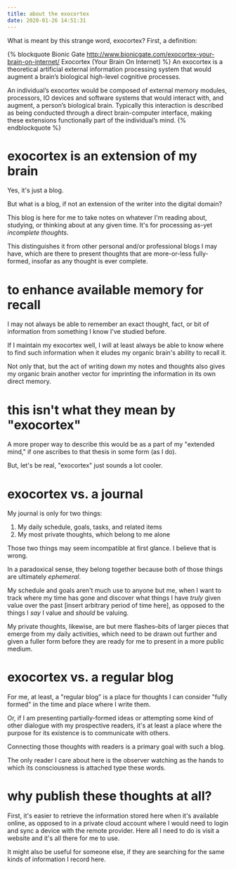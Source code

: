 ```yaml
---
title: about the exocortex
date: 2020-01-26 14:51:31
---
```


What is meant by this strange word, exocortex? First, a definition:

{% blockquote Bionic Gate http://www.bionicgate.com/exocortex-your-brain-on-internet/ Exocortex (Your Brain On Internet) %}
An exocortex is a theoretical artificial external information processing system that would augment a brain’s biological high-level cognitive processes.

An individual’s exocortex would be composed of external memory modules, processors, IO devices and software systems that would interact with, and augment, a person’s biological brain. Typically this interaction is described as being conducted through a direct brain-computer interface, making these extensions functionally part of the individual’s mind.
{% endblockquote %}

# exocortex is an extension of my brain

Yes, it's just a blog.

But what is a blog, if not an extension of the writer into the digital domain?

This blog is here for me to take notes on whatever I'm reading about, studying, or thinking about at any given time. It's for processing as-yet _incomplete thoughts_.

This distinguishes it from other personal and/or professional blogs I may have, which are there to present thoughts that are more-or-less fully-formed, insofar as any thought is ever complete.

# to enhance available memory for recall

I may not always be able to remember an exact thought, fact, or bit of information from something I know I've studied before.

If I maintain my exocortex well, I will at least always be able to know where to find such information when it eludes my organic brain's ability to recall it.

Not only that, but the act of writing down my notes and thoughts also gives my organic brain another vector for imprinting the information in its own direct memory.

# this isn't what they mean by "exocortex"

A more proper way to describe this would be as a part of my "extended mind," if one ascribes to that thesis in some form (as I do).

But, let's be real, "exocortex" just sounds a lot cooler.

# exocortex vs. a journal

My journal is only for two things:
1. My daily schedule, goals, tasks, and related items
2. My most private thoughts, which belong to me alone

Those two things may seem incompatible at first glance. I believe that is wrong.

In a paradoxical sense, they belong together because both of those things are ultimately _ephemeral_.

My schedule and goals aren't much use to anyone but me, when I want to track where my time has gone and discover what things I have _truly_ given value over the past [insert arbitrary period of time here], as opposed to the things I _say_ I value and _should_ be valuing.

My private thoughts, likewise, are but mere flashes&ndash;bits of larger pieces that emerge from my daily activities, which need to be drawn out further and given a fuller form before they are ready for me to present in a more public medium.

# exocortex vs. a regular blog

For me, at least, a "regular blog" is a place for thoughts I can consider "fully formed" in the time and place where I write them.

Or, if I am presenting partially-formed ideas or attempting some kind of other dialogue with my prospective readers, it's at least a place where the purpose for its existence is to communicate with others.

Connecting those thoughts with readers is a primary goal with such a blog.

The only reader I care about here is the observer watching as the hands to which its consciousness is attached type these words.

# why publish these thoughts at all?

First, it's easier to retrieve the information stored here when it's available online, as opposed to in a private cloud account where I would need to login and sync a device with the remote provider. Here all I need to do is visit a website and it's all there for me to use.

It might also be useful for someone else, if they are searching for the same kinds of information I record here.
